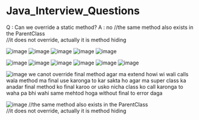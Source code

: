 # Java_Interview_Questions

Q : Can we override a static method?
A : no 
//the same method also exists in the ParentClass  
//it does not override, actually it is method hiding  


![image](https://github.com/alihaider8480/Java_Interview_Questions/assets/40827670/f2dab11f-e566-4d91-9349-992e5758d70d)
![image](https://github.com/alihaider8480/Java_Interview_Questions/assets/40827670/6584070b-e506-41e1-949e-f687476f354e)
![image](https://github.com/alihaider8480/Java_Interview_Questions/assets/40827670/546f0b70-81c4-4541-aeee-40885437851e)
![image](https://github.com/alihaider8480/Java_Interview_Questions/assets/40827670/1fa49de7-8d90-43bf-b1b7-58d179e396a6)
![image](https://github.com/alihaider8480/Java_Interview_Questions/assets/40827670/1b780a81-e10c-41ee-8d17-f329a23a142b)

![image](https://github.com/alihaider8480/Java_Interview_Questions/assets/40827670/6839712c-5040-4793-b86c-db4d0716ab4c)
![image](https://github.com/alihaider8480/Java_Interview_Questions/assets/40827670/5213665f-9aa7-422f-8760-e961c849eb96)
![image](https://github.com/alihaider8480/Java_Interview_Questions/assets/40827670/52332cc3-e143-4f9d-b91c-10c672aaf508)
![image](https://github.com/alihaider8480/Java_Interview_Questions/assets/40827670/adc7d021-7fe2-48eb-846b-6704e71d93dd)
![image](https://github.com/alihaider8480/Java_Interview_Questions/assets/40827670/b0c0e22f-6343-434e-8ad5-63afbd85fa7a)
![image](https://github.com/alihaider8480/Java_Interview_Questions/assets/40827670/ae40bdc2-b4f3-45b4-9c90-f812ae6e7c1f)

![image](https://github.com/alihaider8480/Java_Interview_Questions/assets/40827670/12a51f14-7a4a-4580-aca5-c2669353942f)
we canot override final method agar ma extend howi wi wali calls wala method ma final use karonga to kar sakta ho agar ma super class ka anadar final method ko final karoo
or usko nicha class ko call karonga to waha pa bhi wahi same mehtod hoga without final to error daga



![image](https://github.com/alihaider8480/Java_Interview_Questions/assets/40827670/c6c350c0-7d26-40f4-a4d0-c03da2677e57)
//the same method also exists in the ParentClass  
//it does not override, actually it is method hiding  
